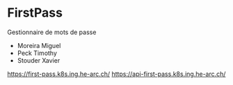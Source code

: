 # FirstPass
Gestionnaire de mots de passe

- Moreira Miguel
- Peck Timothy
- Stouder Xavier

https://first-pass.k8s.ing.he-arc.ch/
https://api-first-pass.k8s.ing.he-arc.ch/